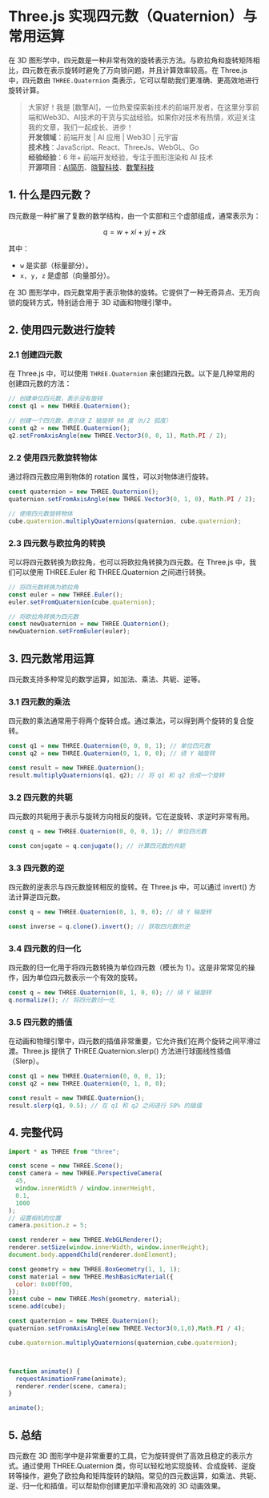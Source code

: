 # Three.js 实现四元数（Quaternion）与常用运算



在 3D 图形学中，四元数是一种非常有效的旋转表示方法。与欧拉角和旋转矩阵相比，四元数在表示旋转时避免了万向锁问题，并且计算效率较高。在 Three.js 中，四元数由 `THREE.Quaternion` 类表示，它可以帮助我们更准确、更高效地进行旋转计算。

> 大家好！我是 [数擎AI]，一位热爱探索新技术的前端开发者，在这里分享前端和Web3D、AI技术的干货与实战经验。如果你对技术有热情，欢迎关注我的文章，我们一起成长、进步！  
> **开发领域**：前端开发 | AI 应用 | Web3D | 元宇宙  
> **技术栈**：JavaScript、React、ThreeJs、WebGL、Go  
> **经验经验**：6 年+ 前端开发经验，专注于图形渲染和 AI 技术  
> **开源项目**：[AI简历](https://aint.top)、[晓智科技](https://xiaozhi.shop/)、[数擎科技](https://www.shuqin.cc/) 

## 1. 什么是四元数？

四元数是一种扩展了复数的数学结构，由一个实部和三个虚部组成，通常表示为：

$$ q = w + xi + yj + zk $$

其中：

- `w` 是实部（标量部分）。
- `x, y, z` 是虚部（向量部分）。

在 3D 图形学中，四元数常用于表示物体的旋转。它提供了一种无奇异点、无万向锁的旋转方式，特别适合用于 3D 动画和物理引擎中。

## 2. 使用四元数进行旋转

### 2.1 创建四元数

在 Three.js 中，可以使用 `THREE.Quaternion` 来创建四元数。以下是几种常用的创建四元数的方法：

```javascript
// 创建单位四元数，表示没有旋转
const q1 = new THREE.Quaternion();

// 创建一个四元数，表示绕 Z 轴旋转 90 度（π/2 弧度）
const q2 = new THREE.Quaternion();
q2.setFromAxisAngle(new THREE.Vector3(0, 0, 1), Math.PI / 2);
```

### 2.2 使用四元数旋转物体

通过将四元数应用到物体的 rotation 属性，可以对物体进行旋转。

```javascript
const quaternion = new THREE.Quaternion();
quaternion.setFromAxisAngle(new THREE.Vector3(0, 1, 0), Math.PI / 2);

// 使用四元数旋转物体
cube.quaternion.multiplyQuaternions(quaternion, cube.quaternion);
```

### 2.3 四元数与欧拉角的转换

可以将四元数转换为欧拉角，也可以将欧拉角转换为四元数。在 Three.js 中，我们可以使用 THREE.Euler 和 THREE.Quaternion 之间进行转换。

```javascript
// 将四元数转换为欧拉角
const euler = new THREE.Euler();
euler.setFromQuaternion(cube.quaternion);

// 将欧拉角转换为四元数
const newQuaternion = new THREE.Quaternion();
newQuaternion.setFromEuler(euler);
```

## 3. 四元数常用运算

四元数支持多种常见的数学运算，如加法、乘法、共轭、逆等。

### 3.1 四元数的乘法

四元数的乘法通常用于将两个旋转合成。通过乘法，可以得到两个旋转的复合旋转。

```javascript
const q1 = new THREE.Quaternion(0, 0, 0, 1); // 单位四元数
const q2 = new THREE.Quaternion(0, 1, 0, 0); // 绕 Y 轴旋转

const result = new THREE.Quaternion();
result.multiplyQuaternions(q1, q2); // 将 q1 和 q2 合成一个旋转
```

### 3.2 四元数的共轭

四元数的共轭用于表示与旋转方向相反的旋转。它在逆旋转、求逆时非常有用。

```javascript
const q = new THREE.Quaternion(0, 0, 0, 1); // 单位四元数

const conjugate = q.conjugate(); // 计算四元数的共轭
```

### 3.3 四元数的逆

四元数的逆表示与四元数旋转相反的旋转。在 Three.js 中，可以通过 invert() 方法计算逆四元数。

```javascript
const q = new THREE.Quaternion(0, 1, 0, 0); // 绕 Y 轴旋转

const inverse = q.clone().invert(); // 获取四元数的逆
```

### 3.4 四元数的归一化

四元数的归一化用于将四元数转换为单位四元数（模长为 1）。这是非常常见的操作，因为单位四元数表示一个有效的旋转。

```javascript
const q = new THREE.Quaternion(0, 1, 0, 0); // 绕 Y 轴旋转
q.normalize(); // 将四元数归一化
```

### 3.5 四元数的插值

在动画和物理引擎中，四元数的插值非常重要，它允许我们在两个旋转之间平滑过渡。Three.js 提供了 THREE.Quaternion.slerp() 方法进行球面线性插值（Slerp）。

```javascript
const q1 = new THREE.Quaternion(0, 0, 0, 1);
const q2 = new THREE.Quaternion(0, 1, 0, 0);

const result = new THREE.Quaternion();
result.slerp(q1, 0.5); // 在 q1 和 q2 之间进行 50% 的插值
```

## 4. 完整代码
```js
import * as THREE from "three";

const scene = new THREE.Scene();
const camera = new THREE.PerspectiveCamera(
  45,
  window.innerWidth / window.innerHeight,
  0.1,
  1000
);
// 设置相机的位置
camera.position.z = 5;

const renderer = new THREE.WebGLRenderer();
renderer.setSize(window.innerWidth, window.innerHeight);
document.body.appendChild(renderer.domElement);

const geometry = new THREE.BoxGeometry(1, 1, 1);
const material = new THREE.MeshBasicMaterial({
  color: 0x00ff00,
});
const cube = new THREE.Mesh(geometry, material);
scene.add(cube);

const quaternion = new THREE.Quaternion();
quaternion.setFromAxisAngle(new THREE.Vector3(0,1,0),Math.PI / 4);

cube.quaternion.multiplyQuaternions(quaternion,cube.quaternion);



function animate() {
  requestAnimationFrame(animate);
  renderer.render(scene, camera);
}

animate();

```

## 5. 总结

四元数在 3D 图形学中是非常重要的工具，它为旋转提供了高效且稳定的表示方式。通过使用 THREE.Quaternion 类，你可以轻松地实现旋转、合成旋转、逆旋转等操作，避免了欧拉角和矩阵旋转的缺陷。常见的四元数运算，如乘法、共轭、逆、归一化和插值，可以帮助你创建更加平滑和高效的 3D 动画效果。
